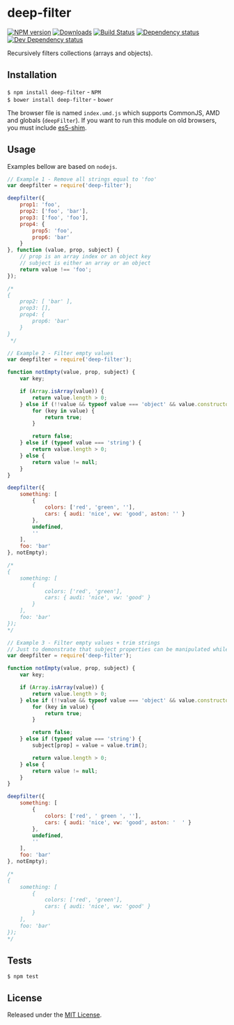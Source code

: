 # deep-filter

[![NPM version][npm-image]][npm-url] [![Downloads][downloads-image]][npm-url] [![Build Status][travis-image]][travis-url] [![Dependency status][david-dm-image]][david-dm-url] [![Dev Dependency status][david-dm-dev-image]][david-dm-dev-url]

[npm-url]:https://npmjs.org/package/deep-filter
[downloads-image]:http://img.shields.io/npm/dm/deep-filter.svg
[npm-image]:http://img.shields.io/npm/v/deep-filter.svg
[travis-url]:https://travis-ci.org/IndigoUnited/js-deep-filter
[travis-image]:http://img.shields.io/travis/IndigoUnited/js-deep-filter/master.svg
[david-dm-url]:https://david-dm.org/IndigoUnited/js-deep-filter
[david-dm-image]:https://img.shields.io/david/IndigoUnited/js-deep-filter.svg
[david-dm-dev-url]:https://david-dm.org/IndigoUnited/js-deep-filter?type=dev
[david-dm-dev-image]:https://img.shields.io/david/dev/IndigoUnited/js-deep-filter.svg

Recursively filters collections (arrays and objects).


## Installation

`$ npm install deep-filter` - `NPM`   
`$ bower install deep-filter` - `bower`

The browser file is named `index.umd.js` which supports CommonJS, AMD and globals (`deepFilter`).
If you want to run this module on old browsers, you must include [es5-shim](https://github.com/es-shims/es5-shim).


## Usage

Examples bellow are based on `nodejs`.

```js
// Example 1 - Remove all strings equal to 'foo'
var deepfilter = require('deep-filter');

deepfilter({
    prop1: 'foo',
    prop2: ['foo', 'bar'],
    prop3: ['foo', 'foo'],
    prop4: {
        prop5: 'foo',
        prop6: 'bar'
    }
}, function (value, prop, subject) {
    // prop is an array index or an object key
    // subject is either an array or an object
    return value !== 'foo';
});

/*
{
    prop2: [ 'bar' ],
    prop3: [],
    prop4: {
        prop6: 'bar'
    }
}
 */

// Example 2 - Filter empty values
var deepfilter = require('deep-filter');

function notEmpty(value, prop, subject) {
    var key;

    if (Array.isArray(value)) {
        return value.length > 0;
    } else if (!!value && typeof value === 'object' && value.constructor === Object) {
        for (key in value) {
            return true;
        }

        return false;
    } else if (typeof value === 'string') {
        return value.length > 0;
    } else {
        return value != null;
    }
}

deepfilter({
    something: [
        {
            colors: ['red', 'green', ''],
            cars: { audi: 'nice', vw: 'good', aston: '' }
        },
        undefined,
        ''
    ],
    foo: 'bar'
}, notEmpty);

/*
{
    something: [
        {
            colors: ['red', 'green'],
            cars: { audi: 'nice', vw: 'good' }
        }
    ],
    foo: 'bar'
});
*/

// Example 3 - Filter empty values + trim strings
// Just to demonstrate that subject properties can be manipulated while filtering
var deepfilter = require('deep-filter');

function notEmpty(value, prop, subject) {
    var key;

    if (Array.isArray(value)) {
        return value.length > 0;
    } else if (!!value && typeof value === 'object' && value.constructor === Object) {
        for (key in value) {
            return true;
        }

        return false;
    } else if (typeof value === 'string') {
        subject[prop] = value = value.trim();

        return value.length > 0;
    } else {
        return value != null;
    }
}

deepfilter({
    something: [
        {
            colors: ['red', ' green ', ''],
            cars: { audi: 'nice', vw: 'good', aston: '  ' }
        },
        undefined,
        ''
    ],
    foo: 'bar'
}, notEmpty);

/*
{
    something: [
        {
            colors: ['red', 'green'],
            cars: { audi: 'nice', vw: 'good' }
        }
    ],
    foo: 'bar'
});
*/
```

## Tests

`$ npm test`


## License

Released under the [MIT License](http://www.opensource.org/licenses/mit-license.php).
